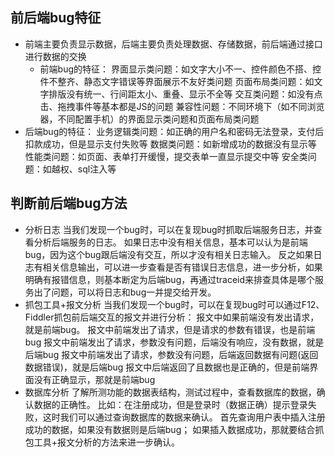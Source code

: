 ## 前后端bug特征
- 前端主要负责显示数据，后端主要负责处理数据、存储数据，前后端通过接口进行数据的交换
  - 前端bug的特征：
界面显示类问题：如文字大小不一、控件颜色不搭、控件不整齐、静态文字错误等界面展示不友好类问题
页面布局类问题：如文字排版没有统一、行间距太小、重叠、显示不全等
交互类问题：如没有点击、拖拽事件等基本都是JS的问题
兼容性问题：不同环境下（如不同浏览器，不同配置手机）的界面显示类问题和页面布局类问题
 - 后端bug的特征：
业务逻辑类问题：如正确的用户名和密码无法登录，支付后扣款成功，但是显示支付失败等
数据类问题：如新增成功的数据没有显示等
性能类问题：如页面、表单打开缓慢，提交表单一直显示提交中等
安全类问题：如越权、sql注入等



## 判断前后端bug方法
- 分析日志
当我们发现一个bug时，可以在复现bug时抓取后端服务日志，并查看分析后端服务的日志。
如果日志中没有相关信息，基本可以认为是前端bug，因为这个bug跟后端没有交互，所以才没有相关日志输入。
反之如果日志有相关信息输出，可以进一步查看是否有错误日志信息，进一步分析，如果明确有报错信息，则基本断定为后端bug，再通过traceid来排查具体是哪个服务出了问题，可以将日志和bug一并提交给开发。
- 抓包工具+报文分析
当我们发现一个bug时，可以在复现bug时可以通过F12、Fiddler抓包前后端交互的报文并进行分析：
报文中如果前端没有发出请求，就是前端bug。
报文中前端发出了请求，但是请求的参数有错误，也是前端bug
报文中前端发出了请求，参数没有问题，后端没有响应，没有数据，就是后端bug
报文中前端发出了请求，参数没有问题，后端返回数据有问题(返回数据错误)，就是后端bug
报文中后端返回了且数据也是正确的，但是前端界面没有正确显示，那就是前端bug
- 数据库分析
了解所测功能的数据表结构，测试过程中，查看数据库的数据，确认数据的正确性。
比如：在注册成功，但是登录时（数据正确）提示登录失败，这时我们可以通过查询数据库的数据来确认。
首先查询用户表中插入注册成功的数据，如果没有数据则是后端bug；
如果插入数据成功，那就要结合抓包工具+报文分析的方法来进一步确认。